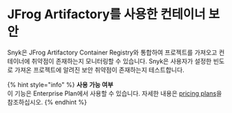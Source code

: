 # JFrog Artifactory를 사용한 컨테이너 보안

Snyk은 JFrog Artifactory Container Registry와 통합하여 프로젝트를 가져오고 컨테이너에 취약점이 존재하는지 모니터링할 수 있습니다. Snyk은 사용자가 설정한 빈도로 가져온 프로젝트에 알려진 보안 취약점이 존재하는지 테스트합니다.

{% hint style="info" %}
**사용 가능 여부**\
이 기능은 Enterprise Plan에서 사용할 수 있습니다. 자세한 내용은 [pricing plans](https://snyk.io/plans/)을 참조하십시오.
{% endhint %}
